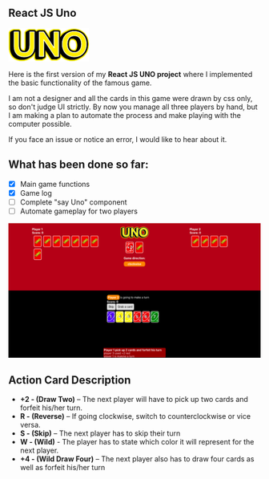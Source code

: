 ## React JS Uno
![logo](/src/img/uno.png)

Here is the first version of my **React JS UNO project** where I implemented the basic functionality of the famous game.

I am not a designer and all the cards in this game were drawn by css only, so don't judge UI strictly. 
By now you manage all three players by hand, but I am making a plan to automate the process and make playing with the computer possible.

If you face an issue or notice an error, I would like to hear about it.

## What has been done so far:

- [x] Main game functions
- [x] Game log
- [ ] Complete "say Uno" component
- [ ] Automate gameplay for two players

![example](/assets/gameplay.png)

## Action Card Description

* **+2 - (Draw Two)** – The next player will have to pick up two cards and forfeit his/her turn.
* **R - (Reverse)** – If going clockwise, switch to counterclockwise or vice versa.
* **S - (Skip)** – The next player has to skip their turn
* **W - (Wild)** - The player has to state which color it will represent for the next player.
* **+4 - (Wild Draw Four)** – The next player also has to draw four cards as well as forfeit his/her turn
